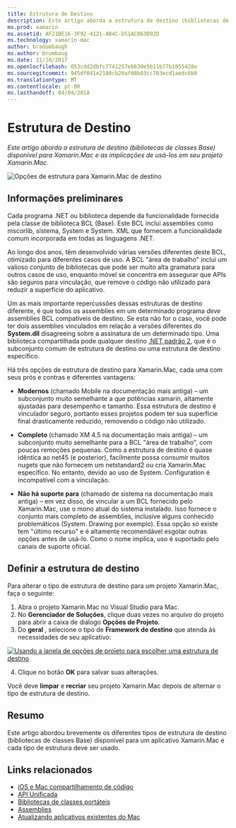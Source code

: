 ```yaml
---
title: Estrutura de Destino
description: Este artigo aborda a estrutura de destino (bibliotecas de classes Base) disponível para Xamarin.Mac e as implicações de usá-los em seu projeto Xamarin.Mac.
ms.prod: xamarin
ms.assetid: AF21BE16-3F92-4121-AB4C-D51AC863D92D
ms.technology: xamarin-mac
author: bradumbaugh
ms.author: brumbaug
ms.date: 11/10/2017
ms.openlocfilehash: 053cdd2dbfc7741257e6630e5b11b77b1055428e
ms.sourcegitcommit: 945df041e2180cb20af08b83cc703ecd1aedc6b0
ms.translationtype: MT
ms.contentlocale: pt-BR
ms.lasthandoff: 04/04/2018
---
```

# <a name="target-framework"></a>Estrutura de Destino

_Este artigo aborda a estrutura de destino (bibliotecas de classes Base) disponível para Xamarin.Mac e as implicações de usá-los em seu projeto Xamarin.Mac._

![Opções de estrutura para Xamarin.Mac de destino](target-framework-images/select-target.png "opções Xamarin.Mac do framework de destino")

## <a name="background"></a>Informações preliminares

Cada programa .NET ou biblioteca depende da funcionalidade fornecida pela classe de biblioteca BCL (Base). Este BCL inclui assemblies como mscorlib, sistema, System e System. XML que fornecem a funcionalidade comum incorporada em todas as linguagens .NET.

Ao longo dos anos, têm desenvolvido várias versões diferentes deste BCL, otimizado para diferentes casos de uso. A BCL "área de trabalho" inclui um valioso conjunto de bibliotecas que pode ser muito alta gramatura para outros casos de uso, enquanto móvel se concentra em assegurar que APIs são seguros para vinculação, que remove o código não utilizado para reduzir a superfície do aplicativo.

Um as mais importante repercussões dessas estruturas de destino diferente, é que todos os assemblies em um determinado programa *deve* assemblies BCL compatíveis de destino. Se esta não for o caso, você pode ter dois assemblies vinculados em relação a versões diferentes do **System.dll** disagreeing sobre a assinatura de um determinado tipo. Uma biblioteca compartilhada pode qualquer destino [.NET padrão 2](https://blog.xamarin.com/share-code-net-standard-2-0/), que é o subconjunto comum de estrutura de destino ou uma estrutura de destino específico.

Há três opções de estrutura de destino para Xamarin.Mac, cada uma com seus prós e contras e diferentes vantagens:

- **Modernos** (chamado Mobile na documentação mais antiga) – um subconjunto muito semelhante a que potências xamarin, altamente ajustadas para desempenho e tamanho. Essa estrutura de destino é vinculador seguro, portanto esses projetos podem ter sua superfície final drasticamente reduzido, removendo o código não utilizado.

- **Completo** (chamado XM 4.5 na documentação mais antiga) – um subconjunto muito semelhante para a BCL "área de trabalho", com poucas remoções pequenas. Como a estrutura de destino é quase idêntica ao net45 (e posterior), facilmente possa consumir muitos nugets que não fornecem um netstandard2 ou cria Xamarin.Mac específico. No entanto, devido ao uso de System. Configuration é incompatível com a vinculação.

- **Não há suporte para** (chamado de sistema na documentação mais antiga) – em vez disso, de vincular a um BCL fornecido pelo Xamarin.Mac, use o mono atual do sistema instalado. Isso fornece o conjunto mais completo de assemblies, inclusive alguns conhecido problemáticos (System. Drawing por exemplo). Essa opção só existe tem "último recurso" e é altamente recomendável esgotar outras opções antes de usá-lo. Como o nome implica, uso é suportado pelo canais de suporte oficial.

## <a name="setting-the-target-framework"></a>Definir a estrutura de destino

Para alterar o tipo de estrutura de destino para um projeto Xamarin.Mac, faça o seguinte:

1. Abra o projeto Xamarin.Mac no Visual Studio para Mac.
2. No **Gerenciador de Soluções**, clique duas vezes no arquivo do projeto para abrir a caixa de diálogo **Opções de Projeto**.
3. Do **geral** , selecione o tipo de **Framework de destino** que atenda às necessidades de seu aplicativo:

  [![Usando a janela de opções de projeto para escolher uma estrutura de destino](target-framework-images/select-target-full.png "usando a janela de opções de projeto para escolher uma estrutura de destino")](target-framework-images/select-target-full-large.png#lightbox)

4. Clique no botão **OK** para salvar suas alterações.

Você deve **limpar** e **recriar** seu projeto Xamarin.Mac depois de alternar o tipo de estrutura de destino.

## <a name="summary"></a>Resumo

Este artigo abordou brevemente os diferentes tipos de estrutura de destino (bibliotecas de classes Base) disponível para um aplicativo Xamarin.Mac e cada tipo de estrutura deve ser usado.


## <a name="related-links"></a>Links relacionados

- [iOS e Mac compartilhamento de código](~/cross-platform/macios/index.md)
- [API Unificada](~/cross-platform/macios/unified/index.md)
- [Bibliotecas de classes portáteis](~/cross-platform/app-fundamentals/pcl.md)
- [Assemblies](~/cross-platform/internals/available-assemblies.md)
- [Atualizando aplicativos existentes do Mac](~/cross-platform/macios/unified/updating-mac-apps.md)
